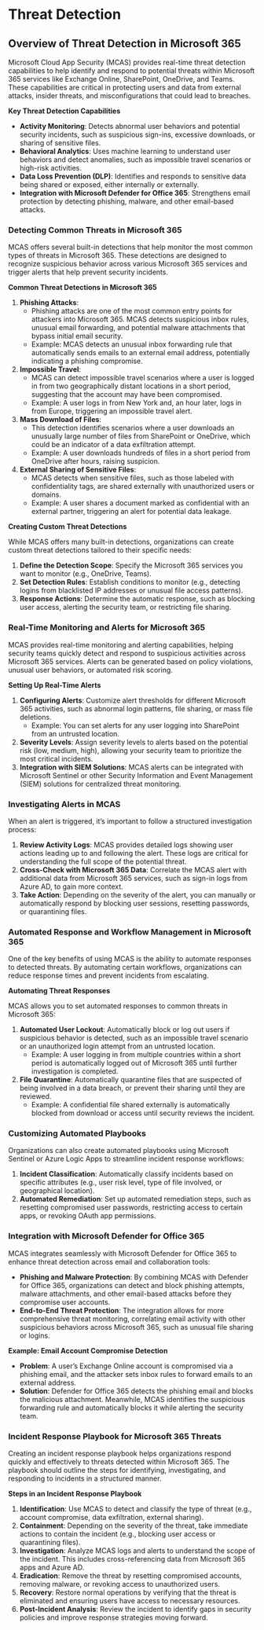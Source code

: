 # Threat Detection

## **Overview of Threat Detection in Microsoft 365**

Microsoft Cloud App Security (MCAS) provides real-time threat detection capabilities to help identify and respond to potential threats within Microsoft 365 services like Exchange Online, SharePoint, OneDrive, and Teams. These capabilities are critical in protecting users and data from external attacks, insider threats, and misconfigurations that could lead to breaches.

**Key Threat Detection Capabilities**

* **Activity Monitoring**: Detects abnormal user behaviors and potential security incidents, such as suspicious sign-ins, excessive downloads, or sharing of sensitive files.
* **Behavioral Analytics**: Uses machine learning to understand user behaviors and detect anomalies, such as impossible travel scenarios or high-risk activities.
* **Data Loss Prevention (DLP)**: Identifies and responds to sensitive data being shared or exposed, either internally or externally.
* **Integration with Microsoft Defender for Office 365**: Strengthens email protection by detecting phishing, malware, and other email-based attacks.

### **Detecting Common Threats in Microsoft 365**

MCAS offers several built-in detections that help monitor the most common types of threats in Microsoft 365. These detections are designed to recognize suspicious behavior across various Microsoft 365 services and trigger alerts that help prevent security incidents.

**Common Threat Detections in Microsoft 365**

1. **Phishing Attacks**:
   * Phishing attacks are one of the most common entry points for attackers into Microsoft 365. MCAS detects suspicious inbox rules, unusual email forwarding, and potential malware attachments that bypass initial email security.
   * Example: MCAS detects an unusual inbox forwarding rule that automatically sends emails to an external email address, potentially indicating a phishing compromise.
2. **Impossible Travel**:
   * MCAS can detect impossible travel scenarios where a user is logged in from two geographically distant locations in a short period, suggesting that the account may have been compromised.
   * Example: A user logs in from New York and, an hour later, logs in from Europe, triggering an impossible travel alert.
3. **Mass Download of Files**:
   * This detection identifies scenarios where a user downloads an unusually large number of files from SharePoint or OneDrive, which could be an indicator of a data exfiltration attempt.
   * Example: A user downloads hundreds of files in a short period from OneDrive after hours, raising suspicion.
4. **External Sharing of Sensitive Files**:
   * MCAS detects when sensitive files, such as those labeled with confidentiality tags, are shared externally with unauthorized users or domains.
   * Example: A user shares a document marked as confidential with an external partner, triggering an alert for potential data leakage.

**Creating Custom Threat Detections**

While MCAS offers many built-in detections, organizations can create custom threat detections tailored to their specific needs:

1. **Define the Detection Scope**: Specify the Microsoft 365 services you want to monitor (e.g., OneDrive, Teams).
2. **Set Detection Rules**: Establish conditions to monitor (e.g., detecting logins from blacklisted IP addresses or unusual file access patterns).
3. **Response Actions**: Determine the automatic response, such as blocking user access, alerting the security team, or restricting file sharing.

### **Real-Time Monitoring and Alerts for Microsoft 365**

MCAS provides real-time monitoring and alerting capabilities, helping security teams quickly detect and respond to suspicious activities across Microsoft 365 services. Alerts can be generated based on policy violations, unusual user behaviors, or automated risk scoring.

**Setting Up Real-Time Alerts**

1. **Configuring Alerts**: Customize alert thresholds for different Microsoft 365 activities, such as abnormal login patterns, file sharing, or mass file deletions.
   * Example: You can set alerts for any user logging into SharePoint from an untrusted location.
2. **Severity Levels**: Assign severity levels to alerts based on the potential risk (low, medium, high), allowing your security team to prioritize the most critical incidents.
3. **Integration with SIEM Solutions**: MCAS alerts can be integrated with Microsoft Sentinel or other Security Information and Event Management (SIEM) solutions for centralized threat monitoring.

### **Investigating Alerts in MCAS**

When an alert is triggered, it’s important to follow a structured investigation process:

1. **Review Activity Logs**: MCAS provides detailed logs showing user actions leading up to and following the alert. These logs are critical for understanding the full scope of the potential threat.
2. **Cross-Check with Microsoft 365 Data**: Correlate the MCAS alert with additional data from Microsoft 365 services, such as sign-in logs from Azure AD, to gain more context.
3. **Take Action**: Depending on the severity of the alert, you can manually or automatically respond by blocking user sessions, resetting passwords, or quarantining files.

### **Automated Response and Workflow Management in Microsoft 365**

One of the key benefits of using MCAS is the ability to automate responses to detected threats. By automating certain workflows, organizations can reduce response times and prevent incidents from escalating.

**Automating Threat Responses**

MCAS allows you to set automated responses to common threats in Microsoft 365:

1. **Automated User Lockout**: Automatically block or log out users if suspicious behavior is detected, such as an impossible travel scenario or an unauthorized login attempt from an untrusted location.
   * Example: A user logging in from multiple countries within a short period is automatically logged out of Microsoft 365 until further investigation is completed.
2. **File Quarantine**: Automatically quarantine files that are suspected of being involved in a data breach, or prevent their sharing until they are reviewed.
   * Example: A confidential file shared externally is automatically blocked from download or access until security reviews the incident.

### **Customizing Automated Playbooks**

Organizations can also create automated playbooks using Microsoft Sentinel or Azure Logic Apps to streamline incident response workflows:

1. **Incident Classification**: Automatically classify incidents based on specific attributes (e.g., user risk level, type of file involved, or geographical location).
2. **Automated Remediation**: Set up automated remediation steps, such as resetting compromised user passwords, restricting access to certain apps, or revoking OAuth app permissions.

### **Integration with Microsoft Defender for Office 365**

MCAS integrates seamlessly with Microsoft Defender for Office 365 to enhance threat detection across email and collaboration tools:

* **Phishing and Malware Protection**: By combining MCAS with Defender for Office 365, organizations can detect and block phishing attempts, malware attachments, and other email-based attacks before they compromise user accounts.
* **End-to-End Threat Protection**: The integration allows for more comprehensive threat monitoring, correlating email activity with other suspicious behaviors across Microsoft 365, such as unusual file sharing or logins.

**Example: Email Account Compromise Detection**

* **Problem**: A user’s Exchange Online account is compromised via a phishing email, and the attacker sets inbox rules to forward emails to an external address.
* **Solution**: Defender for Office 365 detects the phishing email and blocks the malicious attachment. Meanwhile, MCAS identifies the suspicious forwarding rule and automatically blocks it while alerting the security team.

### **Incident Response Playbook for Microsoft 365 Threats**

Creating an incident response playbook helps organizations respond quickly and effectively to threats detected within Microsoft 365. The playbook should outline the steps for identifying, investigating, and responding to incidents in a structured manner.

**Steps in an Incident Response Playbook**

1. **Identification**: Use MCAS to detect and classify the type of threat (e.g., account compromise, data exfiltration, external sharing).
2. **Containment**: Depending on the severity of the threat, take immediate actions to contain the incident (e.g., blocking user access or quarantining files).
3. **Investigation**: Analyze MCAS logs and alerts to understand the scope of the incident. This includes cross-referencing data from Microsoft 365 apps and Azure AD.
4. **Eradication**: Remove the threat by resetting compromised accounts, removing malware, or revoking access to unauthorized users.
5. **Recovery**: Restore normal operations by verifying that the threat is eliminated and ensuring users have access to necessary resources.
6. **Post-Incident Analysis**: Review the incident to identify gaps in security policies and improve response strategies moving forward.
